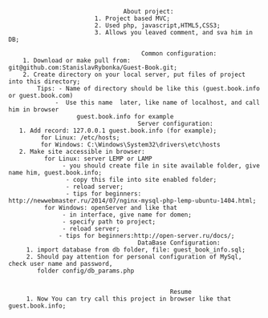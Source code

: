 
                                    About project:
                            1. Project based MVC;
                            2. Used php, javascript,HTML5,CSS3;
                            3. Allows you leaved comment, and sva him in DB;             
                     
                                         Common configuration:
        1. Download or make pull from: git@github.com:StanislavRybonka/Guest-Book.git;
        2. Create directory on your local server, put files of project into this directory;
            Tips: - Name of directory should be like this (guest.book.info or guest.book.com)
                 -  Use this name  later, like name of localhost, and call him in browser
                       guest.book.info for example
                                        Server configuration:
       1. Add record: 127.0.0.1 guest.book.info (for example);
             for Linux: /etc/hosts;
             for Windows: C:\Windows\System32\drivers\etc\hosts
       2. Make site accessible in browser:
              for Linux: server LEMP or LAMP
                   - you should create file in site available folder, give name him, guest.book.info;
                    - copy this file into site enabled folder;
                    - reload server;
                    - tips for beginners: http://newwebmaster.ru/2014/07/nginx-mysql-php-lemp-ubuntu-1404.html;
              for Windows: openServer and like that
                   - in interface, give name for domen;
                   - specify path to project;
                   - reload server;
                  - tips for beginners:http://open-server.ru/docs/;
                                        DataBase Configuration:
         1. import database from db folder, file: guest_book_info.sql;
         2. Should pay attention for personal configuration of MySql, check user name and password,
            folder config/db_params.php

  
                                                 Resume
         1. Now You can try call this project in browser like that guest.book.info;
